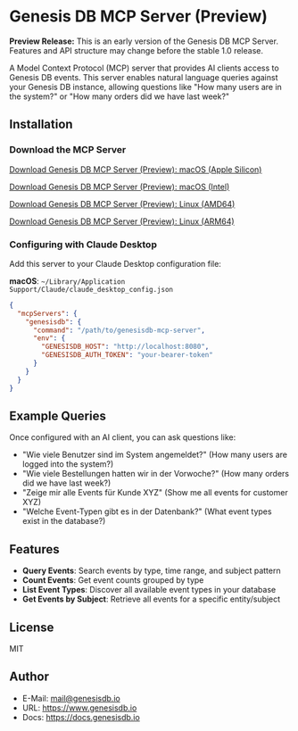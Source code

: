 # Genesis DB MCP Server (Preview)

**Preview Release:** This is an early version of the Genesis DB MCP Server. Features and API structure may change before the stable 1.0 release.

A Model Context Protocol (MCP) server that provides AI clients access to Genesis DB events. This server enables natural language queries against your Genesis DB instance, allowing questions like "How many users are in the system?" or "How many orders did we have last week?"

## Installation

### Download the MCP Server

[Download Genesis DB MCP Server (Preview): macOS (Apple Silicon)](https://raw.githubusercontent.com/genesisdb-io/genesisdb-io-mcp-server/main/build/0.0.1/darwin/arm64/genesisdb-io-mcp-server-0.0.1-darwin-arm64.tar.gz)

[Download Genesis DB MCP Server (Preview): macOS (Intel)](https://raw.githubusercontent.com/genesisdb-io/genesisdb-io-mcp-server/main/build/0.0.1/darwin/amd64/genesisdb-io-mcp-server-0.0.1-darwin-amd64.tar.gz)

[Download Genesis DB MCP Server (Preview): Linux (AMD64)](https://raw.githubusercontent.com/genesisdb-io/genesisdb-io-mcp-server/main/build/0.0.1/linux/amd64/genesisdb-io-mcp-server-0.0.1-linux-amd64.tar.gz)

[Download Genesis DB MCP Server (Preview): Linux (ARM64)](https://raw.githubusercontent.com/genesisdb-io/genesisdb-io-mcp-server/main/build/0.0.1/linux/arm64/genesisdb-io-mcp-server-0.0.1-linux-arm64.tar.gz)


### Configuring with Claude Desktop

Add this server to your Claude Desktop configuration file:

**macOS**: `~/Library/Application Support/Claude/claude_desktop_config.json`

```json
{
  "mcpServers": {
    "genesisdb": {
      "command": "/path/to/genesisdb-mcp-server",
      "env": {
        "GENESISDB_HOST": "http://localhost:8080",
        "GENESISDB_AUTH_TOKEN": "your-bearer-token"
      }
    }
  }
}
```

## Example Queries

Once configured with an AI client, you can ask questions like:

- "Wie viele Benutzer sind im System angemeldet?" (How many users are logged into the system?)
- "Wie viele Bestellungen hatten wir in der Vorwoche?" (How many orders did we have last week?)
- "Zeige mir alle Events für Kunde XYZ" (Show me all events for customer XYZ)
- "Welche Event-Typen gibt es in der Datenbank?" (What event types exist in the database?)

## Features

- **Query Events**: Search events by type, time range, and subject pattern
- **Count Events**: Get event counts grouped by type
- **List Event Types**: Discover all available event types in your database
- **Get Events by Subject**: Retrieve all events for a specific entity/subject

## License

MIT

## Author

* E-Mail: mail@genesisdb.io
* URL: https://www.genesisdb.io
* Docs: https://docs.genesisdb.io
